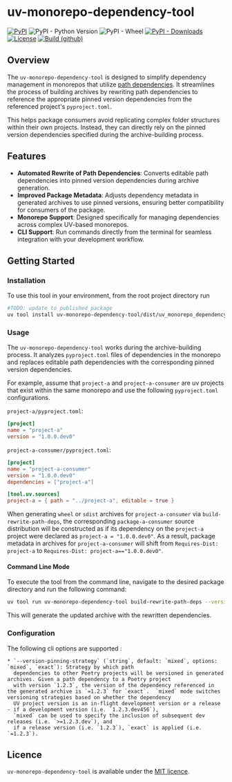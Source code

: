 # uv-monorepo-dependency-tool

[![PyPI](https://img.shields.io/pypi/v/uv-monorepo-dependency-tool?logo=python&logoColor=gold)](https://pypi.org/project/uv-monorepo-dependency-tool/)
![PyPI - Python Version](https://img.shields.io/pypi/pyversions/uv-monorepo-dependency-tool?logo=python&logoColor=gold)
![PyPI - Wheel](https://img.shields.io/pypi/wheel/uv-monorepo-dependency-tool?logo=python&logoColor=gold)
[![PyPI - Downloads](https://img.shields.io/pypi/dm/uv-monorepo-dependency-tool?color=blue&label=Installs&logo=pypi&logoColor=gold)](https://pypi.org/project/uv-monorepo-dependency-tool/)
[![License](https://img.shields.io/github/license/mashape/apistatus.svg)](https://opensource.org/licenses/mit)
[![Build (github)](https://github.com/TechnologyBrewery/uv-monorepo-dependency-tool/actions/workflows/maven.yaml/badge.svg)](https://github.com/TechnologyBrewery/uv-monorepo-dependency-tool/actions/workflows/maven.yaml)

## Overview

The `uv-monorepo-dependency-tool` is designed to simplify dependency management in monorepos that utilize [path dependencies](https://docs.astral.sh/uv/concepts/projects/dependencies/#editable-dependencies). It streamlines the process of building archives by rewriting path dependencies to reference the appropriate pinned version dependencies from the referenced project's `pyproject.toml`.

This helps package consumers avoid replicating complex folder structures within their own projects. Instead, they can directly rely on the pinned version dependencies specified during the archive-building process.

## Features

- **Automated Rewrite of Path Dependencies**: Converts editable path dependencies into pinned version dependencies during archive generation.
- **Improved Package Metadata**: Adjusts dependency metadata in generated archives to use pinned versions, ensuring better compatibility for consumers of the package.
- **Monorepo Support**: Designed specifically for managing dependencies across complex UV-based monorepos.
- **CLI Support**: Run commands directly from the terminal for seamless integration with your development workflow.

## Getting Started

### Installation

To use this tool in your environment, from the root project directory run
```bash
#TODO: update to published package
uv tool install uv-monorepo-dependency-tool/dist/uv_monorepo_dependency_tool-1.0.0.dev0-py3-none-any.whl 
```

### Usage

The `uv-monorepo-dependency-tool` works during the archive-building process. It analyzes `pyproject.toml` files of dependencies in the monorepo and replaces editable path dependencies with the corresponding pinned version dependencies.

For example, assume that `project-a` and `project-a-consumer` are uv projects that exist within the same monorepo and use the following `pyproject.toml`
configurations.

`project-a/pyproject.toml`:
```toml
[project]
name = "project-a"
version = "1.0.0.dev0"
```

`project-a-consumer/pyproject.toml`:
```toml
[project]
name = "project-a-consumer"
version = "1.0.0.dev0"
dependencies = ["project-a"]

[tool.uv.sources]
project-a = { path = "../project-a", editable = true }
```
When generating `wheel` or `sdist` archives for `project-a-consumer`  via `build-rewrite-path-deps`, the corresponding `package-a-consumer` source distribution will be constructed as if its dependency on the
`project-a` project were declared as `project-a = "1.0.0.dev0"`.  As a result, package metadata in archives for `project-a-consumer` will shift from
`Requires-Dist: project-a` to `Requires-Dist: project-a=="1.0.0.dev0"`.

#### Command Line Mode

To execute the tool from the command line, navigate to the desired package directory and run the following command:

```bash
uv tool run uv-monorepo-dependency-tool build-rewrite-path-deps --version-pinning-strategy=mixed     
```

This will generate the updated archive with the rewritten dependencies.

### Configuration

The following cli options are supported :

    * `--version-pinning-strategy` (`string`, default: `mixed`, options: `mixed`, `exact`): Strategy by which path
      dependencies to other Poetry projects will be versioned in generated archives. Given a path dependency to a Poetry project
      with version `1.2.3`, the version of the dependency referenced in the generated archive is `=1.2.3` for `exact`.  `mixed` mode switches versioning strategies based on whether the dependency
      UV project version is an in-flight development version or a release - if a development version (i.e. `1.2.3.dev456`),
      `mixed` can be used to specify the inclusion of subsequent dev releases (i.e. `>=1.2.3.dev`), and
      if a release version (i.e. `1.2.3`), `exact` is applied (i.e. `=1.2.3`).

## Licence

`uv-monorepo-dependency-tool` is available under the [MIT licence][mit_licence].

[uv]: https://docs.astral.sh/uv/
[uv build]: https://docs.astral.sh/uv/reference/cli/#uv-build
[mit_licence]: http://dan.mit-license.org/